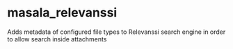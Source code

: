 masala_relevanssi
=================

Adds metadata of configured file types to Relevanssi search engine in order to allow search inside attachments
